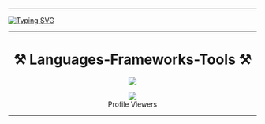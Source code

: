 <hr>
<a href="https://git.io/typing-svg"><img src="https://readme-typing-svg.demolab.com?font=Fira+Code&weight=600&size=22&pause=1000&random=false&width=435&lines=Hello!;I'm+Full+Stack+Developer" alt="Typing SVG" /></a>
<hr>
<h1 align="center">⚒️ Languages-Frameworks-Tools ⚒️</h1>
<p align="center">
  <a href="https://skillicons.dev">
    <img src="https://skillicons.dev/icons?i=angular,react,git,nodejs,jquery,heroku,html,css,ts,github,postman,py,mysql,express,vscode,bootstrap" />
  </a>
</p>
<div align="center"><img src="https://profile-counter.glitch.me/Raveesha-Shaminda/count.svg" /><br>Profile Viewers</div>
<hr>
